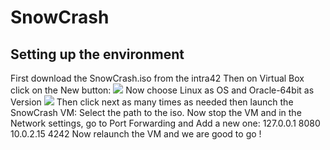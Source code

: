 # SnowCrash
## Setting up the environment
First download the SnowCrash.iso from the intra42
Then on Virtual Box click on the New button:
![](https://github.com/Raiklan/SnowCrash/blob/main/Screenshot%20from%202023-04-24%2015-15-40.png)
Now choose Linux as OS and Oracle-64bit as Version
![](https://github.com/Raiklan/SnowCrash/blob/main/Screenshot%20from%202023-04-24%2016-06-58.png)
Then click next as many times as needed then launch the SnowCrash VM:
Select the path to the iso.
Now stop the VM and in the Network settings, go to Port Forwarding and Add a new one:
127.0.0.1 8080 10.0.2.15 4242
Now relaunch the VM and we are good to go !
